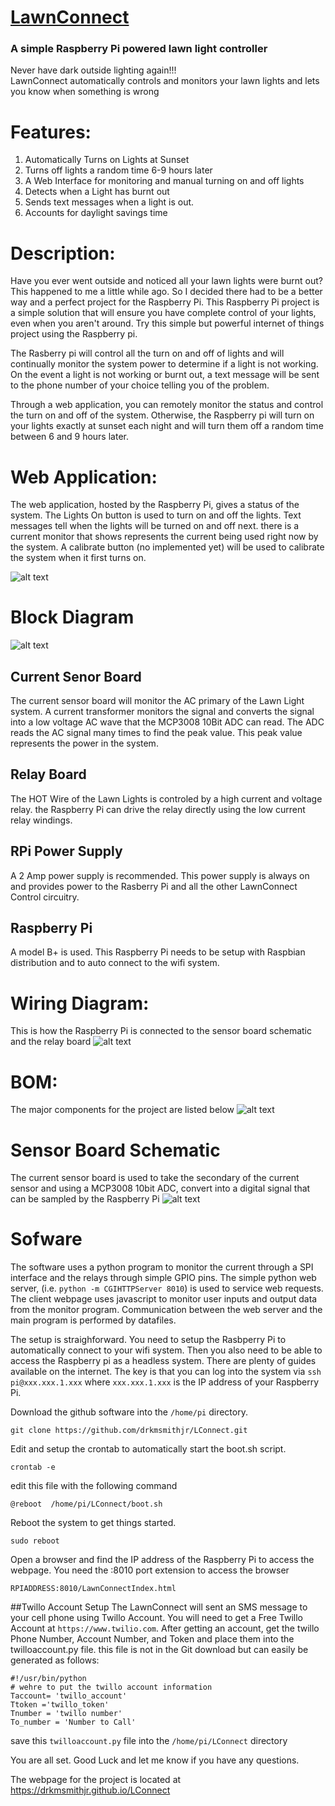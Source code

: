 # [LawnConnect](https://drkmsmithjr.github.io/LConnect)

### A simple Raspberry Pi powered lawn light controller

Never have dark outside lighting again!!!  
LawnConnect automatically controls and monitors your lawn lights and lets you know when something is wrong

# Features:

1. Automatically Turns on Lights at Sunset
2. Turns off lights a random time 6-9 hours later
3. A Web Interface for monitoring and manual turning on and off lights
4. Detects when a Light has burnt out
5. Sends text messages when a light is out.
6. Accounts for daylight savings time

# Description:
Have you ever went outside and noticed all your lawn lights were burnt out?   This happened to me a little while ago.  So I decided there had to be a better way and a perfect project for the Raspberry Pi.   This Raspberry Pi project is a simple solution that will ensure you have complete control of your lights, even when you aren't around.  Try this simple but powerful internet of things project using the Raspberry pi.        

The Rasberry pi will control all the turn on and off of lights and will continually monitor the system power to determine if a light is not working.  On the event a light is not working or burnt out, a text message will be sent to the phone number of your choice telling you of the problem.

Through a web application, you can remotely monitor the status and control the turn on and off of the system.  Otherwise, the Raspberry pi will turn on your lights exactly at sunset each night and will turn them off a random time between 6 and 9 hours later.    

# Web Application:
The web application, hosted by the Raspberry Pi, gives a status of the system.   The Lights On button is used to turn on and off the lights.  Text messages tell when the lights will be turned on and off next.  there is a current monitor that shows represents the current being used right now by the system. A calibrate button (no implemented yet) will be used to calibrate the system when it first turns on.  

![alt text](https://github.com/drkmsmithjr/LConnect/blob/master/webpage_shot.png "web page screen shot")

# Block Diagram
![alt text](https://github.com/drkmsmithjr/LConnect/blob/master/blockdiagram.png "System Block Diagram")
## Current Senor Board
The current sensor board will monitor the AC primary of the Lawn Light system.   A current transformer monitors the signal and converts the signal into a low voltage AC wave that the MCP3008 10Bit ADC can read.    The ADC reads the AC signal many times to find the peak value.  This peak value represents the power in the system.   
## Relay Board
The HOT Wire of the Lawn Lights is controled by a high current and voltage relay.  the Raspberry Pi can drive the relay directly using the low current relay windings.
## RPi Power Supply
A 2 Amp power supply is recommended.  This power supply is always on and provides power to the Rasberry Pi and all the other LawnConnect Control circuitry.
## Raspberry Pi
A model B+ is used.   This Raspberry Pi needs to be setup with Raspbian distribution and to auto connect to the wifi system.    


# Wiring Diagram:
This is how the Raspberry Pi is connected to the sensor board schematic and the relay board
![alt text](https://github.com/drkmsmithjr/LConnect/blob/master/WiringDiagram.png "wiring diagram")

# BOM:
The major components for the project are listed below
![alt text](https://github.com/drkmsmithjr/LConnect/blob/master/BOM.png "BOM")

# Sensor Board Schematic
The current sensor board is used to take the secondary of the current sensor and using a MCP3008 10bit ADC, convert into a digital signal that can be sampled by the Raspberry Pi
![alt text](https://github.com/drkmsmithjr/LConnect/blob/master/LawnConnect-CurrentSensor.png "Current Sensor")

# Sofware
The software uses a python program to monitor the current through a SPI interface and the relays through simple GPIO pins.   The simple python web server, (i.e. `python -m CGIHTTPServer 8010`) is used to service web requests.  The client webpage uses javascript to monitor user inputs and output data from the monitor program.   Communication between the web server and the main program is performed by datafiles. 

The setup is straighforward.  You need to setup the Rasbperry Pi to automatically connect to your wifi system.  Then you also need to be able to access the Raspberry pi as a headless system.   There are plenty of guides available on the internet.  The key is that you can log into the system via `ssh pi@xxx.xxx.1.xxx` where `xxx.xxx.1.xxx` is the IP address of your Raspberry Pi.  

Download the github software into the `/home/pi` directory.  
```
git clone https://github.com/drkmsmithjr/LConnect.git
```

Edit and setup the crontab to automatically start the boot.sh script.
```
crontab -e
```
edit this file with the following command
```
@reboot  /home/pi/LConnect/boot.sh
```
Reboot the system to get things started.
```
sudo reboot
```
Open a browser and find the IP address of the Raspberry Pi to access the webpage.   You need the :8010 port extension to access the browser
```
RPIADDRESS:8010/LawnConnectIndex.html
```

##Twillo Account Setup
The LawnConnect will sent an SMS message to your cell phone using Twillo Account.   You will need to get a Free Twillo Account at `https://www.twilio.com`.   After getting an account, get the twillo Phone Number, Account Number, and Token and place them into the twilloaccount.py file.  this file is not in the Git download but can easily be generated as follows:
```
#!/usr/bin/python
# wehre to put the twillo account information
Taccount= 'twillo_account'
Ttoken ='twillo_token'
Tnumber = 'twillo number'
To_number = 'Number to Call'
```
save this `twilloaccount.py` file into the `/home/pi/LConnect` directory

You are all set.  Good Luck and let me know if you have any questions.

The webpage for the project is located at https://drkmsmithjr.github.io/LConnect

